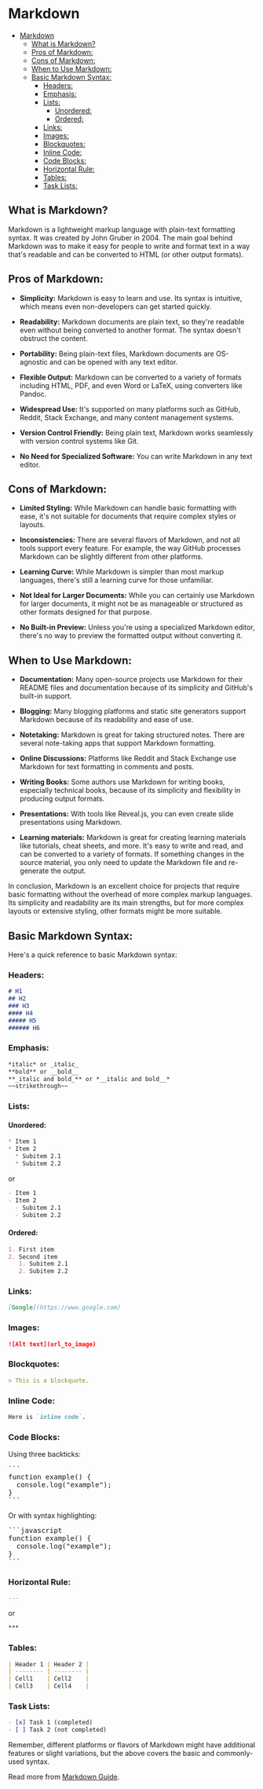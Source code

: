 # Markdown

- [Markdown](#markdown)
  - [What is Markdown?](#what-is-markdown)
  - [Pros of Markdown:](#pros-of-markdown)
  - [Cons of Markdown:](#cons-of-markdown)
  - [When to Use Markdown:](#when-to-use-markdown)
  - [Basic Markdown Syntax:](#basic-markdown-syntax)
    - [Headers:](#headers)
    - [Emphasis:](#emphasis)
    - [Lists:](#lists)
      - [Unordered:](#unordered)
      - [Ordered:](#ordered)
    - [Links:](#links)
    - [Images:](#images)
    - [Blockquotes:](#blockquotes)
    - [Inline Code:](#inline-code)
    - [Code Blocks:](#code-blocks)
    - [Horizontal Rule:](#horizontal-rule)
    - [Tables:](#tables)
    - [Task Lists:](#task-lists)


## What is Markdown?

Markdown is a lightweight markup language with plain-text formatting syntax. It was created by John Gruber in 2004. The main goal behind Markdown was to make it easy for people to write and format text in a way that's readable and can be converted to HTML (or other output formats).

## Pros of Markdown:

- **Simplicity:** Markdown is easy to learn and use. Its syntax is intuitive, which means even non-developers can get started quickly.
  
- **Readability:** Markdown documents are plain text, so they're readable even without being converted to another format. The syntax doesn't obstruct the content.
  
- **Portability:** Being plain-text files, Markdown documents are OS-agnostic and can be opened with any text editor.

- **Flexible Output:** Markdown can be converted to a variety of formats including HTML, PDF, and even Word or LaTeX, using converters like Pandoc.

- **Widespread Use:** It's supported on many platforms such as GitHub, Reddit, Stack Exchange, and many content management systems.

- **Version Control Friendly:** Being plain text, Markdown works seamlessly with version control systems like Git.

- **No Need for Specialized Software:** You can write Markdown in any text editor.

## Cons of Markdown:

- **Limited Styling:** While Markdown can handle basic formatting with ease, it's not suitable for documents that require complex styles or layouts.

- **Inconsistencies:** There are several flavors of Markdown, and not all tools support every feature. For example, the way GitHub processes Markdown can be slightly different from other platforms.

- **Learning Curve:** While Markdown is simpler than most markup languages, there's still a learning curve for those unfamiliar.

- **Not Ideal for Larger Documents:** While you can certainly use Markdown for larger documents, it might not be as manageable or structured as other formats designed for that purpose.

- **No Built-in Preview:** Unless you're using a specialized Markdown editor, there's no way to preview the formatted output without converting it.

## When to Use Markdown:

- **Documentation:** Many open-source projects use Markdown for their README files and documentation because of its simplicity and GitHub's built-in support.

- **Blogging:** Many blogging platforms and static site generators support Markdown because of its readability and ease of use.

- **Notetaking:** Markdown is great for taking structured notes. There are several note-taking apps that support Markdown formatting.

- **Online Discussions:** Platforms like Reddit and Stack Exchange use Markdown for text formatting in comments and posts.

- **Writing Books:** Some authors use Markdown for writing books, especially technical books, because of its simplicity and flexibility in producing output formats.

- **Presentations:** With tools like Reveal.js, you can even create slide presentations using Markdown.

- **Learning materials:** Markdown is great for creating learning materials like tutorials, cheat sheets, and more. It's easy to write and read, and can be converted to a variety of formats. If something changes in the source material, you only need to update the Markdown file and re-generate the output.

In conclusion, Markdown is an excellent choice for projects that require basic formatting without the overhead of more complex markup languages. Its simplicity and readability are its main strengths, but for more complex layouts or extensive styling, other formats might be more suitable.

## Basic Markdown Syntax:

Here's a quick reference to basic Markdown syntax:

### Headers:

```markdown
# H1
## H2
### H3
#### H4
##### H5
###### H6
```

### Emphasis:

```markdown
*italic* or _italic_
**bold** or __bold__
**_italic and bold_** or *__italic and bold__*
~~strikethrough~~
```

### Lists:

#### Unordered:

```markdown
* Item 1
* Item 2
  * Subitem 2.1
  * Subitem 2.2
```

or 

```markdown
- Item 1
- Item 2
  - Subitem 2.1
  - Subitem 2.2
```

#### Ordered:

```markdown
1. First item
2. Second item
   1. Subitem 2.1
   2. Subitem 2.2
```

### Links:

```markdown
[Google](https://www.google.com)
```

### Images:

```markdown
![Alt text](url_to_image)
```

### Blockquotes:

```markdown
> This is a blockquote.
```

### Inline Code:

```markdown
Here is `inline code`.
```

### Code Blocks:

Using three backticks:

<pre>
```
function example() {
  console.log("example");
}
```
</pre>

Or with syntax highlighting:

<pre>
```javascript
function example() {
  console.log("example");
}
```
</pre>

### Horizontal Rule:

```markdown
---
```

or 

```markdown
***
```

### Tables:

```markdown
| Header 1 | Header 2 |
| -------- | -------- |
| Cell1    | Cell2    |
| Cell3    | Cell4    |
```

### Task Lists:

```markdown
- [x] Task 1 (completed)
- [ ] Task 2 (not completed)
```

Remember, different platforms or flavors of Markdown might have additional features or slight variations, but the above covers the basic and commonly-used syntax.

Read more from [Markdown Guide](https://www.markdownguide.org/).